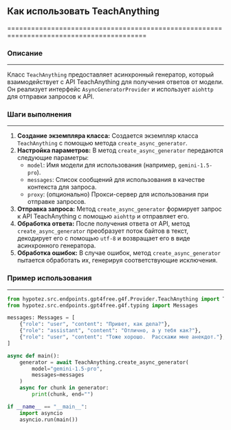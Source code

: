 ## Как использовать TeachAnything
=========================================================================================

### Описание
-------------------------
Класс `TeachAnything` предоставляет асинхронный генератор, который взаимодействует с API TeachAnything для получения ответов от модели. 
Он реализует интерфейс `AsyncGeneratorProvider` и использует `aiohttp` для отправки запросов к API.

### Шаги выполнения
-------------------------
1. **Создание экземпляра класса:** Создается экземпляр класса `TeachAnything` с помощью метода `create_async_generator`.
2. **Настройка параметров:** В метод `create_async_generator` передаются следующие параметры:
    - `model`: Имя модели для использования (например, `gemini-1.5-pro`).
    - `messages`: Список сообщений для использования в качестве контекста для запроса.
    - `proxy`: (опционально) Прокси-сервер для использования при отправке запросов.
3. **Отправка запроса:** Метод `create_async_generator` формирует запрос к API TeachAnything с помощью `aiohttp` и отправляет его.
4. **Обработка ответа:** После получения ответа от API, метод `create_async_generator` преобразует поток байтов в текст, декодирует его с помощью `utf-8` и возвращает его в виде асинхронного генератора. 
5. **Обработка ошибок:** В случае ошибок, метод `create_async_generator` пытается обработать их, генерируя соответствующие исключения. 


### Пример использования
-------------------------

```python
from hypotez.src.endpoints.gpt4free.g4f.Provider.TeachAnything import TeachAnything
from hypotez.src.endpoints.gpt4free.g4f.typing import Messages

messages: Messages = [
    {"role": "user", "content": "Привет, как дела?"},
    {"role": "assistant", "content": "Отлично, а у тебя как?"},
    {"role": "user", "content": "Тоже хорошо.  Расскажи мне анекдот."},
]

async def main():
    generator = await TeachAnything.create_async_generator(
        model="gemini-1.5-pro",
        messages=messages
    )
    async for chunk in generator:
        print(chunk, end="")

if __name__ == "__main__":
    import asyncio
    asyncio.run(main())
```